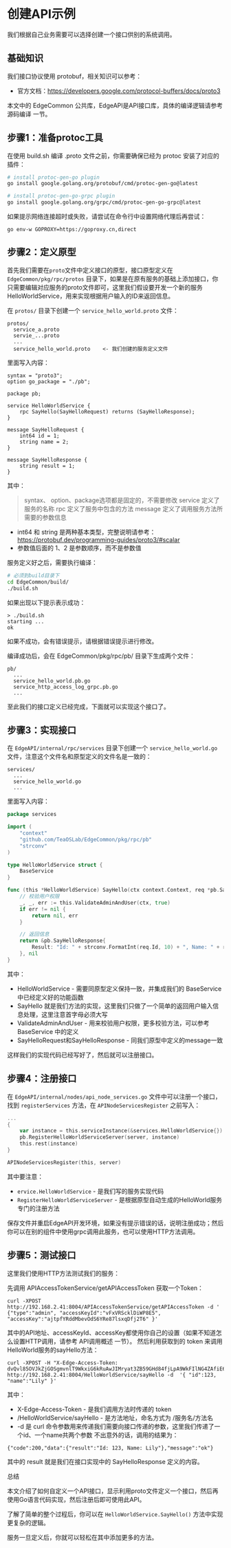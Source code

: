 # 创建API示例
我们根据自己业务需要可以选择创建一个接口供别的系统调用。

## 基础知识

我们接口协议使用 protobuf，相关知识可以参考：

* 官方文档：https://developers.google.com/protocol-buffers/docs/proto3

本文中的 EdgeCommon 公共库，EdgeAPI是API接口库，具体的编译逻辑请参考 源码编译 一节。

## 步骤1：准备protoc工具

在使用 build.sh 编译 .proto 文件之前，你需要确保已经为 protoc 安装了对应的插件：

```bash
# install protoc-gen-go plugin
go install google.golang.org/protobuf/cmd/protoc-gen-go@latest

# install protoc-gen-go-grpc plugin
go install google.golang.org/grpc/cmd/protoc-gen-go-grpc@latest

```

如果提示网络连接超时或失败，请尝试在命令行中设置网络代理后再尝试：

`go env-w GOPROXY=https://goproxy.cn,direct`


## 步骤2：定义原型

首先我们需要在`proto`文件中定义接口的原型，接口原型定义在 `EdgeCommon/pkg/rpc/protos` 目录下，如果是在原有服务的基础上添加接口，你只需要编辑对应服务的proto文件即可，这里我们假设要开发一个新的服务HelloWorldService，用来实现根据用户输入的ID来返回信息。

在 `protos/` 目录下创建一个 `service_hello_world.proto` 文件：

```
protos/
  service_a.proto
  servie_...proto
  ...
  service_hello_world.proto    <- 我们创建的服务定义文件
```

里面写入内容：

```
syntax = "proto3";
option go_package = "./pb";

package pb;

service HelloWorldService {
	rpc SayHello(SayHelloRequest) returns (SayHelloResponse);
}

message SayHelloRequest {
	int64 id = 1;
	string name = 2;
}

message SayHelloResponse {
	string result = 1;
}
```

其中：

> syntax、 option、package选项都是固定的，不需要修改
> service 定义了服务的名称
> rpc 定义了服务中包含的方法
> message 定义了调用服务方法所需要的参数信息

* int64 和 string 是两种基本类型，完整说明请参考：https://protobuf.dev/programming-guides/proto3/#scalar
* 参数值后面的 1、2 是参数顺序，而不是参数值

服务定义好之后，需要执行编译：

```bash
# 必须到build目录下
cd EdgeCommon/build/
./build.sh
```

如果出现以下提示表示成功：

```
> ./build.sh
starting ...
ok
```

如果不成功，会有错误提示，请根据错误提示进行修改。

编译成功后，会在 EdgeCommon/pkg/rpc/pb/ 目录下生成两个文件：

```
pb/
  ...
  service_hello_world.pb.go
  service_http_access_log_grpc.pb.go
  ...

```


至此我们的接口定义已经完成，下面就可以实现这个接口了。


## 步骤3：实现接口

在 `EdgeAPI/internal/rpc/services` 目录下创建一个 `service_hello_world.go` 文件，注意这个文件名和原型定义的文件名是一致的：


```
services/
  ...
  service_hello_world.go
  ...
```

里面写入内容：


```go
package services

import (
	"context"
	"github.com/TeaOSLab/EdgeCommon/pkg/rpc/pb"
	"strconv"
)

type HelloWorldService struct {
	BaseService
}

func (this *HelloWorldService) SayHello(ctx context.Context, req *pb.SayHelloRequest) (*pb.SayHelloResponse, error) {
	// 校验用户权限
	_, _, err := this.ValidateAdminAndUser(ctx, true)
	if err != nil {
		return nil, err
	}

	// 返回信息
	return &pb.SayHelloResponse{
		Result: "Id: " + strconv.FormatInt(req.Id, 10) + ", Name: " + req.Name,
	}, nil
}

```


其中：

* HelloWorldService - 需要同原型定义保持一致，并集成我们的 BaseService 中已经定义好的功能函数
* SayHello 就是我们方法的实现，这里我们只做了一个简单的返回用户输入信息处理，这里注意首字母必须大写
* ValidateAdminAndUser - 用来校验用户权限，更多校验方法，可以参考 BaseService 中的定义
* SayHelloRequest和SayHelloResponse - 同我们原型中定义的message一致

这样我们的实现代码已经写好了，然后就可以注册接口。

## 步骤4：注册接口

在 `EdgeAPI/internal/nodes/api_node_services.go` 文件中可以注册一个接口，找到 `registerServices` 方法，在 `APINodeServicesRegister` 之前写入：

```go
...
{
	var instance = this.serviceInstance(&services.HelloWorldService{}).(*services.HelloWorldService)
	pb.RegisterHelloWorldServiceServer(server, instance)
	this.rest(instance)
}

APINodeServicesRegister(this, server)
```


其中要注意：


* `ervice.HelloWorldService` - 是我们写的服务实现代码
* `RegisterHelloWorldServiceServer` - 是根据原型自动生成的HelloWorld服务专门的注册方法

保存文件并重启EdgeAPI开发环境，如果没有提示错误的话，说明注册成功；然后你可以在别的组件中使用grpc调用此服务，也可以使用HTTP方法调用。


## 步骤5：测试接口

这里我们使用HTTP方法测试我们的服务：

先调用 APIAccessTokenService/getAPIAccessToken 获取一个Token：

```
curl -XPOST http://192.168.2.41:8004/APIAccessTokenService/getAPIAccessToken -d ' {"type":"admin", "accessKeyId":"vFxVRScklDiWP8E5", "accessKey":"ajtpfYRddMbevOdS6YRe87lsxqDfj2T6" }'
```


其中的API地址、accessKeyId、accessKey都使用你自己的设置（如果不知道怎么设置HTTP调用，请参考 API调用概述 一节）。
然后利用获取到的 token 来调用HelloWorld服务的sayHello方法：

```
curl -XPOST -H "X-Edge-Access-Token: dvQvl85OVJkZjGOSgmvnlT9WkxiG6kRuAwJIMryat3ZB59GHd84fjLpA9WkFIlNG4ZAfiE64cg8bqfQwX5bWOJjKdKf4y67xmGPSJ1KH4FlFPnsMenSkOozApj96H4JT" http://192.168.2.41:8004/HelloWorldService/sayHello -d  '{ "id":123, "name":"Lily" }'
```


其中：
* X-Edge-Access-Token - 是我们调用方法时传递的 token
* /HelloWorldService/sayHello - 是方法地址，命名方式为 /服务名/方法名
* -d 是 curl 命令参数用来传递我们需要向接口传递的参数，这里我们传递了一个id、一个name共两个参数
不出意外的话，调用的结果为：

`{"code":200,"data":{"result":"Id: 123, Name: Lily"},"message":"ok"}`

其中的 result 就是我们在接口实现中的 SayHelloResponse 定义的内容。

总结

本文介绍了如何自定义一个API接口，显示利用proto文件定义一个接口，然后再使用Go语言代码实现，然后注册后即可使用此API。

了解了简单的整个过程后，你可以在 `HelloWorldService.SayHello()` 方法中实现更复杂的逻辑。

服务一旦定义后，你就可以轻松在其中添加更多的方法。




